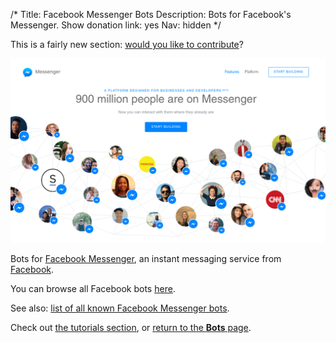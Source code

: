 /*
Title: Facebook Messenger Bots
Description: Bots for Facebook's Messenger.
Show donation link: yes
Nav: hidden
*/

<div class="note">
  <p>
    This is a fairly new section: <a href="https://github.com/botwiki/botwiki.org">would you like to contribute</a>?
  </p>
</div>

<p class="screenshot float-right">
  <a href="https://messengerplatform.fb.com/">
    <img src="/content/bots/facebook-messenger-bots/images/facebook-messenger-platform.png">
  </a>
</p>

Bots for [Facebook Messenger](https://www.messenger.com/), an instant messaging service from [Facebook](https://www.facebook.com/).

You can browse all Facebook bots [here](/tag/facebook+bot).

See also: [list of all known Facebook Messenger bots](https://docs.google.com/spreadsheets/d/1t2L4CjHgjtvtz2xXJnFJ1TCwy1H0dAVLeSVvv0y6GGs/edit?usp=sharing).

Check out [the tutorials section](/tutorials/facebook-messenger-bots), or [return to the **Bots** page](/bots).
